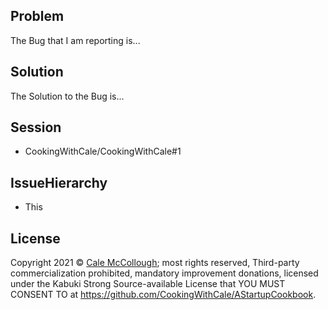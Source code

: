## Problem

The Bug that I am reporting is...

## Solution

The Solution to the Bug is...

## Session

* CookingWithCale/CookingWithCale#1

## IssueHierarchy

* This

## License

Copyright 2021 © [Cale McCollough](https://cookingwithcale.org); most rights reserved, Third-party commercialization prohibited, mandatory improvement donations, licensed under the Kabuki Strong Source-available License that YOU MUST CONSENT TO at <https://github.com/CookingWithCale/AStartupCookbook>.
